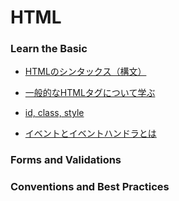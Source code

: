 # HTML

### Learn the Basic

- [HTMLのシンタックス（構文）](./LearnTheBasic#html%E3%81%AE%E3%82%B7%E3%83%B3%E3%82%BF%E3%83%83%E3%82%AF%E3%82%B9%E6%A7%8B%E6%96%87)

- [一般的なHTMLタグについて学ぶ](./LearnTheBasic#%E4%B8%80%E8%88%AC%E7%9A%84%E3%81%AAhtml%E3%82%BF%E3%82%B0%E3%81%AB%E3%81%A4%E3%81%84%E3%81%A6%E5%AD%A6%E3%81%B6)

- [id, class, style](.LearnTheBasic#id-class-style)

- [イベントとイベントハンドラとは](./LearnTheBasic#%E3%82%A4%E3%83%99%E3%83%B3%E3%83%88%E3%81%A8%E3%82%A4%E3%83%99%E3%83%B3%E3%83%88%E3%83%8F%E3%83%B3%E3%83%89%E3%83%A9%E3%81%A8%E3%81%AF)


### Forms and Validations


### Conventions and Best Practices